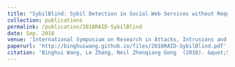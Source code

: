 ```yaml
---
title: "SybilBlind: Sybil Detection in Social Web Services without Requiring Manual Labels"
collection: publications
permalink: /publication/2018RAID-SybilBlind
date: Sep. 2018
venue: 'International Symposium on Research in Attacks, Intrusions and Defenses (RAID), 2018. Acceptance rate: 33/145=22.8%'
paperurl: 'http://binghuiwang.github.io/files/2018RAID-SybilBlind.pdf'
citation: 'Binghui Wang, Le Zhang, Neil Zhenqiang Gong  (2018). &quot;SybilBlind: Sybil Detection in Social Web Services without Requiring Manual Labels.&quot; <i>International Symposium on Research in Attacks, Intrusions and Defenses (RAID)</i>.'
---
```

